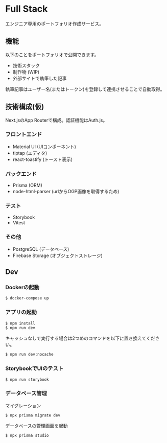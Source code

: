 # Full Stack

エンジニア専用のポートフォリオ作成サービス。

## 機能

以下のことをポートフォリオで公開できます。

- 技術スタック
- 制作物 (WIP)
- 外部サイトで執筆した記事

執筆記事はユーザー名(またはトークン)を登録して連携させることで自動取得。

## 技術構成(仮)

Next.jsのApp Routerで構成。認証機能はAuth.js。

### フロントエンド

- Material UI (UIコンポーネント)
- tiptap (エディタ)
- react-toastify (トースト表示)

### バックエンド

- Prisma (ORM)
- node-html-parser (urlからOGP画像を取得するため)

### テスト

- Storybook
- Vitest

### その他

- PostgreSQL (データベース)
- Firebase Storage (オブジェクトストレージ)

## Dev

### Dockerの起動

```bash
$ docker-compose up
```

### アプリの起動

```bash
$ npm install
$ npm run dev
```

キャッシュなしで実行する場合は2つめのコマンドを以下に置き換えてください。

```bash
$ npm run dev:nocache
```

### StorybookでUIのテスト

```bash
$ npm run storybook
```

### データベース管理

マイグレーション

```bash
$ npx prisma migrate dev
```

データベースの管理画面を起動

```bash
$ npx prisma studio
```
